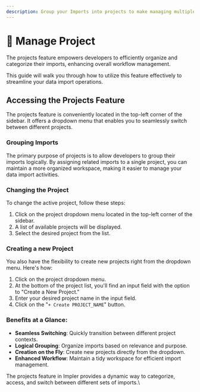 ```yaml
---
description: Group your Imports into projects to make managing multiple imports easy
---
```


# 🤶 Manage Project

The projects feature empowers developers to efficiently organize and categorize their imports, enhancing overall workflow management.

This guide will walk you through how to utilize this feature effectively to streamline your data import operations.

## **Accessing the Projects Feature**

The projects feature is conveniently located in the top-left corner of the sidebar. It offers a dropdown menu that enables you to seamlessly switch between different projects.

### **Grouping Imports**

The primary purpose of projects is to allow developers to group their imports logically. By assigning related imports to a single project, you can maintain a more organized workspace, making it easier to manage your data import activities.

### Changing the Project

To change the active project, follow these steps:

1. Click on the project dropdown menu located in the top-left corner of the sidebar.
2. A list of available projects will be displayed.
3. Select the desired project from the list.

### Creating a new Project

You also have the flexibility to create new projects right from the dropdown menu. Here's how:

1. Click on the project dropdown menu.
2. At the bottom of the project list, you'll find an input field with the option to "Create a New Project."
3. Enter your desired project name in the input field.
4. Click on the "`+ Create PROJECT_NAME`" button.

### **Benefits at a Glance:**

* **Seamless Switching**: Quickly transition between different project contexts.
* **Logical Grouping**: Organize imports based on relevance and purpose.
* **Creation on the Fly**: Create new projects directly from the dropdown.
* **Enhanced Workflow**: Maintain a tidy workspace for efficient import management.

The projects feature in Impler provides a dynamic way to categorize, access, and switch between different sets of imports.\
